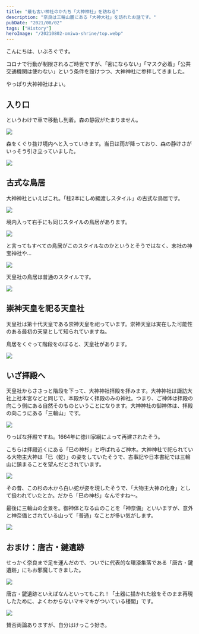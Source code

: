 ```yaml
---
title: "最も古い神社のかたち「大神神社」を訪ねる" 
description: "奈良は三輪山麓にある「大神大社」を訪れたお話です。"
pubDate: "2021/08/02"
tags: ["History"]
heroImage: "/20210802-omiwa-shrine/top.webp" 
---
```


こんにちは、いぶろぐです。

コロナで行動が制限されるご時世ですが、「密にならない」「マスク必着」「公共交通機関は使わない」という条件を設けつつ、大神神社に参拝してきました。

やっぱり大神神社はよい。

## 入り口

というわけで車で移動し到着。森の静寂がたまりません。

![](/20210802-omiwa-shrine/image01.webp)

森をくぐり抜け境内へと入っていきます。当日は雨が降っており、森の静けさがいっそう引き立っていました。

![](/20210802-omiwa-shrine/image02.webp)

## 古式な鳥居

大神神社といえばこれ。「柱2本にしめ縄渡しスタイル」の古式な鳥居です。

![](/20210802-omiwa-shrine/image03.webp)

境内入って右手にも同じスタイルの鳥居があります。

![](/20210802-omiwa-shrine/image04.webp)

と言ってもすべての鳥居がこのスタイルなのかというとそうではなく、末社の神宝神社や...

![](/20210802-omiwa-shrine/image05.webp)

天皇社の鳥居は普通のスタイルです。

![](/20210802-omiwa-shrine/image06.webp)

## 崇神天皇を祀る天皇社

天皇社は第十代天皇である崇神天皇を祀っています。崇神天皇は実在した可能性のある最初の天皇として知られていますね。

鳥居をくぐって階段をのぼると、天皇社があります。

![](/20210802-omiwa-shrine/image07.webp)

## いざ拝殿へ

天皇社からささっと階段を下って、大神神社拝殿を拝みます。大神神社は諏訪大社上社本宮などと同じで、本殿がなく拝殿のみの神社。つまり、ご神体は拝殿の向こう側にある自然そのものということになります。大神神社の御神体は、拝殿の向こうにある「三輪山」です。

![](/20210802-omiwa-shrine/image09.webp)

りっぱな拝殿ですね。1664年に徳川家綱によって再建されたそう。

こちらは拝殿近くにある「巳の神杉」と呼ばれるご神木。大神神社で祀られている大物主大神は「巳（蛇）」の姿をしていたそうで、古事記や日本書紀では三輪山に鎮まることを望んだとされています。

![](/20210802-omiwa-shrine/image10.webp)

その昔、この杉の木から白い蛇が姿を現したそうで、「大物主大神の化身」として扱われていたとか。だから「巳の神杉」なんですね〜。

最後に三輪山の全景を。御神体となる山のことを「神奈備」といいますが、意外と神奈備とされている山って「普通」なことが多い気がします。

![](/20210802-omiwa-shrine/image11.webp)

## おまけ：唐古・鍵遺跡

せっかく奈良まで足を運んだので、ついでに代表的な環濠集落である「唐古・鍵遺跡」にもお邪魔してきました。

![](/20210802-omiwa-shrine/image12.webp)

唐古・鍵遺跡といえばなんといってもこれ！「土器に描かれた絵をそのまま再現したために、よくわからないマキマキがついている楼閣」です。

![](/20210802-omiwa-shrine/image13.webp)

賛否両論ありますが、自分はけっこう好き。